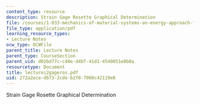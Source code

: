 ```yaml
---
content_type: resource
description: Strain Gage Rosette Graphical Determination
file: /courses/1-033-mechanics-of-material-systems-an-energy-approach-fall-2003/272a2eced6732cdeb2f07060c42119e8_lecturei2gageros.pdf
file_type: application/pdf
learning_resource_types:
- Lecture Notes
ocw_type: OCWFile
parent_title: Lecture Notes
parent_type: CourseSection
parent_uid: d02bd77c-c40e-d4bf-41d1-4540051e8b0a
resourcetype: Document
title: lecturei2gageros.pdf
uid: 272a2ece-d673-2cde-b2f0-7060c42119e8
---
```

Strain Gage Rosette Graphical Determination

